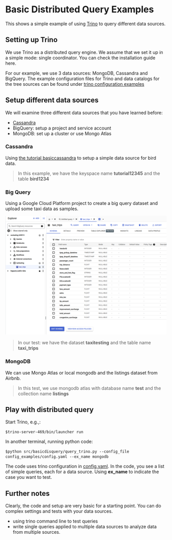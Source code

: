 # Basic Distributed Query Examples

This shows a simple example of using [Trino](https://trino.io/) to query different data sources.

## Setting up Trino

We use Trino as a distributed query engine. We assume that we set it up in a simple mode: single coordinator. You can check the installation guide here.

For our example, we use 3 data sources: MongoDB, Cassandra and BigQuery. The example configuration files for Trino and data catalogs for the tree sources can be found under [trino configuration examples](config_examples/etc/)

## Setup different data sources

We will examine three different data sources that you have learned before:

- [Cassandra](../basiccassandra/)
- BigQuery: setup a project and service account
- MongoDB: set up a cluster or use Mongo Atlas

### Cassandra

Using [the tutorial basiccassandra](../basiccassandra/) to setup a simple data source for bird data.
>In this example, we have the keyspace name **tutorial12345** and the table **bird1234**

### Big Query

Using a Google Cloud Platform project to create a big query dataset and upload some taxi data as samples.

![Example of BigQuery project](docs/bigquerytaxi.png)
>In our test: we have the dataset **taxitesting** and the table name **taxi_trips**

### MongoDB

We can use Mongo Atlas or local mongodb and the listings dataset from Airbnb.
>In this test, we use mongodb atlas with database name **test** and the collection name **listings**

## Play with distributed query

Start Trino, e.g.,:
```
$trino-server-469/bin/launcher run
```

In another terminal, running python code:

```
$python src/basicdisquery/query_trino.py --config_file config_examples/config.yaml --ex_name mongodb
```

The code uses trino configuration in [config.yaml](config_examples/config.yaml). In the code, you see a list of simple queries, each for a data source. Using **ex_name** to indicate the case you want to test.

## Further notes

Clearly, the code and setup are very basic for a starting point. You can do complex settings and tests with your data sources.

- using trino command line to test queries
- write single queries applied to multiple data sources to analyze data from multiple sources. 
